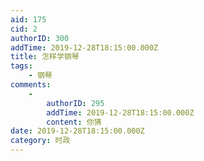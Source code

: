 ```yaml
---
aid: 175
cid: 2
authorID: 300
addTime: 2019-12-28T18:15:00.000Z
title: 怎样学钢琴
tags:
    - 钢琴
comments:
    -
        authorID: 295
        addTime: 2019-12-28T18:15:00.000Z
        content: 你猜
date: 2019-12-28T18:15:00.000Z
category: 时政
---
```



